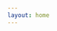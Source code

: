 ```yaml
---
layout: home
---
```


<MainPage />

<script setup>
import MainPage from '/.vitepress/components/mainPage.vue'
</script>
